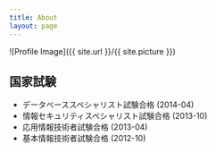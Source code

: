 ```yaml
---
title: About
layout: page
---
```

![Profile Image]({{ site.url }}/{{ site.picture }})

## 国家試験
- データベーススペシャリスト試験合格 (2014-04)
- 情報セキュリティスペシャリスト試験合格 (2013-10)
- 応用情報技術者試験合格 (2013-04)
- 基本情報技術者試験合格 (2012-10)
